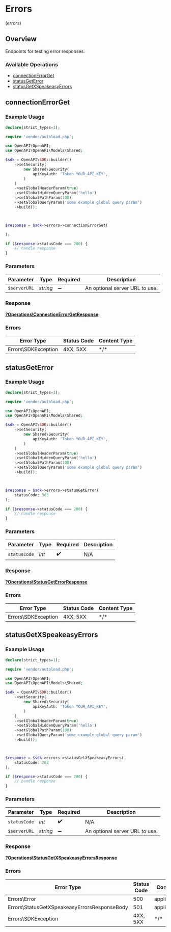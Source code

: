 # Errors
(*errors*)

## Overview

Endpoints for testing error responses.

### Available Operations

* [connectionErrorGet](#connectionerrorget)
* [statusGetError](#statusgeterror)
* [statusGetXSpeakeasyErrors](#statusgetxspeakeasyerrors)

## connectionErrorGet

### Example Usage

```php
declare(strict_types=1);

require 'vendor/autoload.php';

use OpenAPI\OpenAPI;
use OpenAPI\OpenAPI\Models\Shared;

$sdk = OpenAPI\SDK::builder()
    ->setSecurity(
        new Shared\Security(
            apiKeyAuth: 'Token YOUR_API_KEY',
        )
    )
    ->setGlobalHeaderParam(true)
    ->setGlobalHiddenQueryParam('hello')
    ->setGlobalPathParam(100)
    ->setGlobalQueryParam('some example global query param')
    ->build();



$response = $sdk->errors->connectionErrorGet(

);

if ($response->statusCode === 200) {
    // handle response
}
```

### Parameters

| Parameter                      | Type                           | Required                       | Description                    |
| ------------------------------ | ------------------------------ | ------------------------------ | ------------------------------ |
| `$serverURL`                   | *string*                       | :heavy_minus_sign:             | An optional server URL to use. |

### Response

**[?Operations\ConnectionErrorGetResponse](../../Models/Operations/ConnectionErrorGetResponse.md)**

### Errors

| Error Type          | Status Code         | Content Type        |
| ------------------- | ------------------- | ------------------- |
| Errors\SDKException | 4XX, 5XX            | \*/\*               |

## statusGetError

### Example Usage

```php
declare(strict_types=1);

require 'vendor/autoload.php';

use OpenAPI\OpenAPI;
use OpenAPI\OpenAPI\Models\Shared;

$sdk = OpenAPI\SDK::builder()
    ->setSecurity(
        new Shared\Security(
            apiKeyAuth: 'Token YOUR_API_KEY',
        )
    )
    ->setGlobalHeaderParam(true)
    ->setGlobalHiddenQueryParam('hello')
    ->setGlobalPathParam(100)
    ->setGlobalQueryParam('some example global query param')
    ->build();



$response = $sdk->errors->statusGetError(
    statusCode: 303
);

if ($response->statusCode === 200) {
    // handle response
}
```

### Parameters

| Parameter          | Type               | Required           | Description        |
| ------------------ | ------------------ | ------------------ | ------------------ |
| `statusCode`       | *int*              | :heavy_check_mark: | N/A                |

### Response

**[?Operations\StatusGetErrorResponse](../../Models/Operations/StatusGetErrorResponse.md)**

### Errors

| Error Type          | Status Code         | Content Type        |
| ------------------- | ------------------- | ------------------- |
| Errors\SDKException | 4XX, 5XX            | \*/\*               |

## statusGetXSpeakeasyErrors

### Example Usage

```php
declare(strict_types=1);

require 'vendor/autoload.php';

use OpenAPI\OpenAPI;
use OpenAPI\OpenAPI\Models\Shared;

$sdk = OpenAPI\SDK::builder()
    ->setSecurity(
        new Shared\Security(
            apiKeyAuth: 'Token YOUR_API_KEY',
        )
    )
    ->setGlobalHeaderParam(true)
    ->setGlobalHiddenQueryParam('hello')
    ->setGlobalPathParam(100)
    ->setGlobalQueryParam('some example global query param')
    ->build();



$response = $sdk->errors->statusGetXSpeakeasyErrors(
    statusCode: 203
);

if ($response->statusCode === 200) {
    // handle response
}
```

### Parameters

| Parameter                      | Type                           | Required                       | Description                    |
| ------------------------------ | ------------------------------ | ------------------------------ | ------------------------------ |
| `statusCode`                   | *int*                          | :heavy_check_mark:             | N/A                            |
| `$serverURL`                   | *string*                       | :heavy_minus_sign:             | An optional server URL to use. |

### Response

**[?Operations\StatusGetXSpeakeasyErrorsResponse](../../Models/Operations/StatusGetXSpeakeasyErrorsResponse.md)**

### Errors

| Error Type                                   | Status Code                                  | Content Type                                 |
| -------------------------------------------- | -------------------------------------------- | -------------------------------------------- |
| Errors\Error                                 | 500                                          | application/json                             |
| Errors\StatusGetXSpeakeasyErrorsResponseBody | 501                                          | application/json                             |
| Errors\SDKException                          | 4XX, 5XX                                     | \*/\*                                        |